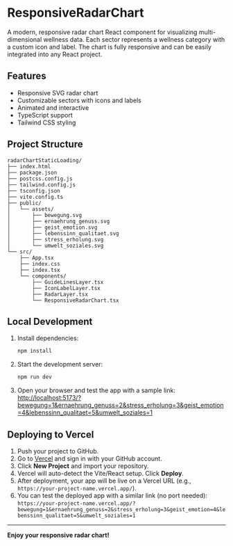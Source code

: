 # ResponsiveRadarChart

A modern, responsive radar chart React component for visualizing multi-dimensional wellness data. Each sector represents a wellness category with a custom icon and label. The chart is fully responsive and can be easily integrated into any React project.

## Features
- Responsive SVG radar chart
- Customizable sectors with icons and labels
- Animated and interactive
- TypeScript support
- Tailwind CSS styling

## Project Structure
```
radarChartStaticLoading/
├── index.html
├── package.json
├── postcss.config.js
├── tailwind.config.js
├── tsconfig.json
├── vite.config.ts
├── public/
│   └── assets/
│       ├── bewegung.svg
│       ├── ernaehrung_genuss.svg
│       ├── geist_emotion.svg
│       ├── lebenssinn_qualitaet.svg
│       ├── stress_erholung.svg
│       └── umwelt_soziales.svg
└── src/
    ├── App.tsx
    ├── index.css
    ├── index.tsx
    └── components/
        ├── GuideLinesLayer.tsx
        ├── IconLabelLayer.tsx
        ├── RadarLayer.tsx
        └── ResponsiveRadarChart.tsx
```

## Local Development
1. Install dependencies:
   ```sh
   npm install
   ```
2. Start the development server:
   ```sh
   npm run dev
   ```
3. Open your browser and test the app with a sample link:
   [http://localhost:5173/?bewegung=1&ernaehrung_genuss=2&stress_erholung=3&geist_emotion=4&lebenssinn_qualitaet=5&umwelt_soziales=1](http://localhost:5173/?bewegung=1&ernaehrung_genuss=2&stress_erholung=3&geist_emotion=4&lebenssinn_qualitaet=5&umwelt_soziales=1)

## Deploying to Vercel
1. Push your project to GitHub.
2. Go to [Vercel](https://vercel.com/) and sign in with your GitHub account.
3. Click **New Project** and import your repository.
4. Vercel will auto-detect the Vite/React setup. Click **Deploy**.
5. After deployment, your app will be live on a Vercel URL (e.g., `https://your-project-name.vercel.app/`).
6. You can test the deployed app with a similar link (no port needed):
   `https://your-project-name.vercel.app/?bewegung=1&ernaehrung_genuss=2&stress_erholung=3&geist_emotion=4&lebenssinn_qualitaet=5&umwelt_soziales=1`

---

**Enjoy your responsive radar chart!**
